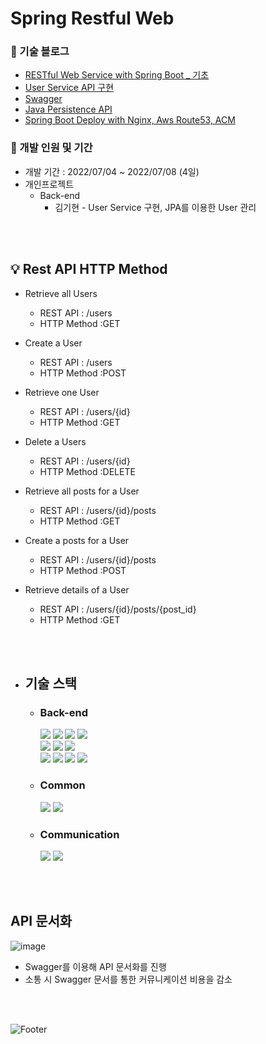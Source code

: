 # Spring Restful Web

### 🔔 기술 블로그
* [RESTful Web Service with Spring Boot _ 기초](https://velog.io/@tritny6516/Spring-RESTful-Web)
* [User Service API 구현](https://velog.io/@tritny6516/Spring-RESTful-Web2)
* [Swagger](https://velog.io/@tritny6516/Spring-RESTful-Web3)
* [Java Persistence API](https://velog.io/@tritny6516/Spring-RESTful-Web4)
* [Spring Boot Deploy with Nginx, Aws Route53, ACM](https://velog.io/@tritny6516/Spring-Boot-%EB%B0%B0%ED%8F%AC%ED%95%98%EA%B8%B0-Nginx-HTTPS-%EC%84%A4%EC%A0%95)



### 🚀 개발 인원 및 기간
* 개발 기간 : 2022/07/04 ~ 2022/07/08 (4일)
* 개인프로젝트
    * Back-end   
        * 김기현 - User Service 구현, JPA를 이용한 User 관리

<br><br>

## 💡 Rest API HTTP Method

* Retrieve all Users
  - REST API : /users
  - HTTP Method :GET

* Create a User
  - REST API : /users
  - HTTP Method :POST

* Retrieve one User
  - REST API : /users/{id}
  - HTTP Method :GET

* Delete a Users
  - REST API : /users/{id}
  - HTTP Method :DELETE

* Retrieve all posts for a User
  - REST API : /users/{id}/posts 
  - HTTP Method :GET

* Create a posts for a User
  - REST API : /users/{id}/posts
  - HTTP Method :POST

* Retrieve details of a User
  - REST API : /users/{id}/posts/{post_id}
  - HTTP Method :GET

<br><br>

* ## 기술 스택
    * ### Back-end  
      <a href="#"><img src="https://img.shields.io/badge/JAVA-white?style=plastic&logo=Java&logoColor=white"/></a>
      <a href="#"><img src="https://img.shields.io/badge/SpringBoot-6AAD3D?style=plastic&logo=spring&logoColor=white"/></a>
      <a href="#"><img src="https://img.shields.io/badge/H2-005E85?style=plastic&logo=h2&logoColor=white"/></a> 
      <a href="#"><img src="https://img.shields.io/badge/Swagger-6A9500?style=plastic&logo=swagger&logoColor=white"/></a> <br/>
      <a href="#"><img src="https://img.shields.io/badge/AWS RDS-FF9701?style=plastic&logo=aws&logoColor=white"/></a>
      <a href="#"><img src="https://img.shields.io/badge/AWS S3-FF9701?style=plastic&logo=aws&logoColor=white"/></a>
      <a href="#"><img src="https://img.shields.io/badge/AWS EC2-FF9701?style=plastic&logo=aws&logoColor=white"/></a> <br/>
      <a href="#"><img src="https://img.shields.io/badge/AWS ABL-FF9701?style=plastic&logo=aws&logoColor=white"/></a>
      <a href="#"><img src="https://img.shields.io/badge/AWS ACM-FF9701?style=plastic&logo=aws&logoColor=white"/></a>
      <a href="#"><img src="https://img.shields.io/badge/AWS Route53-FF9701?style=plastic&logo=aws&logoColor=white"/></a>
      <a href="#"><img src="https://img.shields.io/badge/ Nginx-049800?style=plastic&logo=Nginx&logoColor=white"/></a>


    * ### Common  
        <a href="#"><img src="https://img.shields.io/badge/git-E84E32?style=plastic&logo=git&logoColor=white"/></a>
        <a href="#"><img src="https://img.shields.io/badge/RESTful API-415296?style=plastic&logoColor=white"/></a>
    * ### Communication  
        <a href="#"><img src="https://img.shields.io/badge/github-1B1E23?style=plastic&logo=github&logoColor=white"/></a>
        <a href="#"><img src="https://img.shields.io/badge/Notion-F7F7F7?style=plastic&logo=notion&logoColor=black"/></a>

    
<br><br>


## API 문서화
![image](https://user-images.githubusercontent.com/60570733/186717821-e6c891c7-a2d0-4519-b511-c81b8d25afb0.png)

* Swagger를 이용해 API 문서화를 진행
* 소통 시 Swagger 문서를 통한 커뮤니케이션 비용을 감소
<br><br>

<br>

![Footer](https://capsule-render.vercel.app/api?type=waving&color=6AAD3D&height=100&section=footer)


